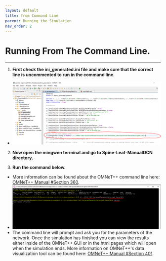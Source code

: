 ```yaml
---
layout: default
title: from Command Line
parent: Running the Simulation
nav_order: 2
---
```


# Running From The Command Line.

***

1. **First check the ini_generated.ini file and make sure that the correct line is uncommented to run in the command line.**
 - ![](images\cs1.png)

2. **Now open the mingwen terminal and go to Spine-Leaf-ManualDCN directory.**

3. **Run the command below.**
 - More information can be found about the OMNeT++ command line here:
 [OMNeT++ Manual #Section 360](https://doc.omnetpp.org/omnetpp4/manual/usman.html#sec360).
 - ![](images\cs2.png)
 - The command line will prompt and ask you for the parameters of the network.
 Once the simulation has finished you can view the results either
 inside of the OMNeT++ GUI or in the html pages which will open when the simulation ends.
 More information on OMNeT++'s data visualization tool can be found here:
 [OMNeT++ Manual #Section 401](https://doc.omnetpp.org/omnetpp4/manual/usman.html#sec401).
